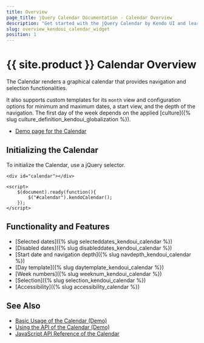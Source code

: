 ```yaml
---
title: Overview
page_title: jQuery Calendar Documentation - Calendar Overview
description: "Get started with the jQuery Calendar by Kendo UI and learn how to initialize the widget and use its events."
slug: overview_kendoui_calendar_widget
position: 1
---
```


# {{ site.product }} Calendar Overview

The Calendar renders a graphical calendar that provides navigation and selection functionalities.

It also supports custom templates for its `month` view and configuration options for minimum and maximum dates, a start view, and the depth of the navigation. The first day of the week depends on the applied [culture]({% slug culture_definition_kendoui_globalization %}).

* [Demo page for the Calendar](https://demos.telerik.com/kendo-ui/calendar/index)

## Initializing the Calendar

To initialize the Calendar, use a jQuery selector.

    <div id="calendar"></div>

    <script>
        $(document).ready(function(){
            $("#calendar").kendoCalendar();
        });
    </script>

## Functionality and Features

* [Selected dates]({% slug selecteddates_kendoui_calendar %})
* [Disabled dates]({% slug disableddates_kendoui_calendar %})
* [Start date and navigation depth]({% slug navdepth_kendoui_calendar %})
* [Day template]({% slug daytemplate_kendoui_calendar %})
* [Week numbers]({% slug weeknum_kendoui_calendar %})
* [Selection]({% slug selection_kendoui_calendar %})
* [Accessibility]({% slug accessibility_calendar %})

## See Also

* [Basic Usage of the Calendar (Demo)](https://demos.telerik.com/kendo-ui/calendar/index)
* [Using the API of the Calendar (Demo)](https://demos.telerik.com/kendo-ui/calendar/api)
* [JavaScript API Reference of the Calendar](/api/javascript/ui/calendar)

